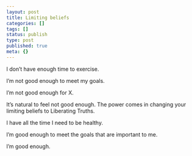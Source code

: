```yaml
---
layout: post
title: Limiting beliefs
categories: []
tags: []
status: publish
type: post
published: true
meta: {}
---
```


I don’t have enough time to exercise.

I’m not good enough to meet my goals.

I’m not good enough for X.

It’s natural to feel not good enough. The power comes in changing your limiting beliefs to Liberating Truths.

I have all the time I need to be healthy.

I’m good enough to meet the goals that are important to me.

I’m good enough.
